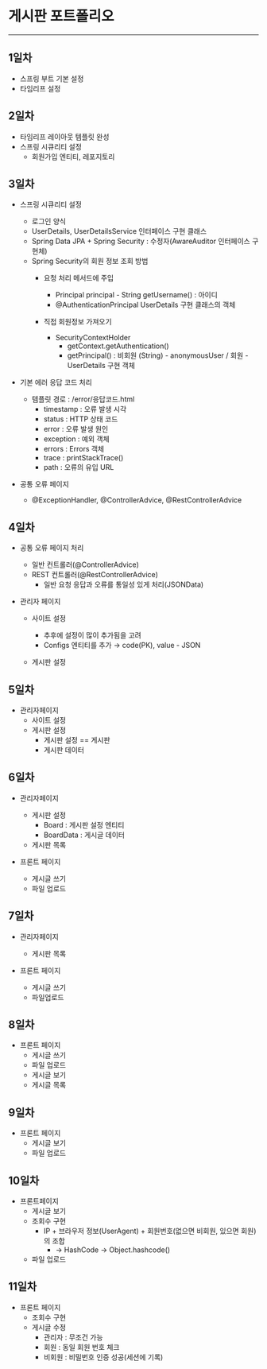 # 게시판 포트폴리오
* * *
## 1일차
* 스프링 부트 기본 설정
* 타임리프 설정


## 2일차
* 타임리프 레이아웃 템플릿 완성
* 스프링 시큐리티 설정
    - 회원가입 엔티티, 레포지토리

## 3일차
* 스프링 시큐리티 설정
    - 로그인 양식
    - UserDetails, UserDetailsService 인터페이스 구현 클래스
    - Spring Data JPA + Spring Security : 수정자(AwareAuditor 인터페이스 구현체)
    - Spring Security의 회원 정보 조회 방법
      - 요청 처리 메서드에 주입
        - Principal principal - String getUsername() : 아이디
        - @AuthenticationPrincipal UserDetails 구현 클래스의 객체
      
      - 직접 회원정보 가져오기
        - SecurityContextHolder
          - getContext.getAuthentication()
          - getPrincipal() : 비회원 (String) - anonymousUser / 회원 - UserDetails 구현 객체
           


* 기본 에러 응답 코드 처리
    - 템플릿 경로 : /error/응답코드.html
      - timestamp : 오류 발생 시각
      - status : HTTP 상태 코드
      - error : 오류 발생 원인
      - exception : 예외 객체
      - errors : Errors 객체
      - trace : printStackTrace()
      - path : 오류의 유입 URL

  
* 공통 오류 페이지
    - @ExceptionHandler, @ControllerAdvice, @RestControllerAdvice


## 4일차
* 공통 오류 페이지 처리
    - 일반 컨트롤러(@ControllerAdvice)
    - REST 컨트롤러(@RestControllerAdvice)
      - 일반 요청 응답과 오류를 통일성 있게 처리(JSONData)
      

* 관리자 페이지
    - 사이트 설정
      - 추후에 설정이 많이 추가됨을 고려
      - Configs 엔티티를 추가 → code(PK), value - JSON

    - 게시판 설정


## 5일차
* 관리자페이지
    - 사이트 설정
    - 게시판 설정
      - 게시판 설정 == 게시판 
      - 게시판 데이터


## 6일차
* 관리자페이지
    - 게시판 설정
      - Board : 게시판 설정 엔티티
      - BoardData : 게시글 데이터
    - 게시판 목록


* 프론트 페이지
    - 게시글 쓰기
    - 파일 업로드


## 7일차
* 관리자페이지
    - 게시판 목록


* 프론트 페이지
    - 게시글 쓰기
    - 파일업로드


## 8일차
* 프론트 페이지
    - 게시글 쓰기
    - 파일 업로드
    - 게시글 보기
    - 게시글 목록


## 9일차
* 프론트 페이지
    - 게시글 보기
    - 파일 업로드


## 10일차
* 프론트페이지
    - 게시글 보기
    - 조회수 구현
      - IP + 브라우저 정보(UserAgent) + 회원번호(없으면 비회원, 있으면 회원) 의 조합 
        -   → HashCode → Object.hashcode()
    - 파일 업로드


## 11일차
* 프론트 페이지
    - 조회수 구현
    - 게시글 수정
      - 관리자 : 무조건 가능
      - 회원 : 동일 회원 번호 체크
      - 비회원 : 비밀번호 인증 성공(세션에 기록)